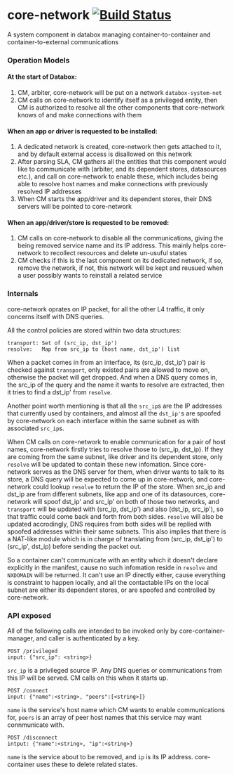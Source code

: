 # core-network [![Build Status](https://travis-ci.org/tsh-box/core-network.svg?branch=master)](https://travis-ci.org/tsh2/core-network)
A system component in databox managing container-to-container and container-to-external communications

### Operation Models
#### At the start of Databox:
1. CM, arbiter, core-network will be put on a network `databox-system-net`
2. CM calls on core-network to identify itself as a privileged entity, then CM is authorized to resolve all the other components that core-network knows of and make connections with them

#### When an app or driver is requested to be installed:
1. A dedicated network is created, core-network then gets attached to it, and by default external access is disallowed on this network
2. After parsing SLA, CM gathers all the entities that this component would like to communicate with (arbiter, and its dependent stores, datasources etc.), and call on core-network to enable these, which includes being able to resolve host names and make connections with previously resolved IP addresses
3. When CM starts the app/driver and its dependent stores, their DNS servers will be pointed to core-network

#### When an app/driver/store is requested to be removed:
1. CM calls on core-network to disable all the communications, giving the being removed service name and its IP address. This mainly helps core-network to recollect resources and delete un-usuful states
1. CM checks if this is the last component on its dedicated network, if so, remove the network, if not, this network will be kept and reusued when a user possibly wants to reinstall a related service

### Internals
core-network oprates on IP packet, for all the other L4 traffic, it only concerns itself with DNS queries.

All the control policies are stored within two data structures:
```
transport: Set of (src_ip, dst_ip')
resolve:   Map from src_ip to (host name, dst_ip') list
```
When a packet comes in from an interface, its (src_ip, dst_ip') pair is checked against `transport`, only existed pairs are allowed to move on, otherwise the packet will get dropped. And when a DNS query comes in, the src_ip of the query and the name it wants to resolve are extracted, then it tries to find a dst_ip' from `resolve`.

Another point worth mentioning is that all the `src_ip`s are the IP addresses that currently used by containers, and almost all the `dst_ip'`s are spoofed by core-network on each interface within the same subnet as with associated `src_ip`s.

When CM calls on core-network to enable communication for a pair of host names, core-network firstly tries to resolve those to (src_ip, dst_ip). If they are coming from the same subnet, like driver and its dependent store, only `resolve` will be updated to contain these new infomation. Since core-network serves as the DNS server for them, when driver wants to talk to its store, a DNS query will be expected to come up in core-network, and core-network could lookup `resolve` to return the IP of the store. When src_ip and dst_ip are from different subnets, like app and one of its datasources, core-network will spoof dst_ip' and src_ip' on both of those two networks, and `transport` will be updated with (src_ip, dst_ip') and also (dst_ip, src_ip'), so that traffic could come back and forth from both sides. `resolve` will also be updated accrodingly, DNS requires from both sides will be replied with spoofed addresses within their same subnets. This also implies that there is a NAT-like module which is in charge of translating from (src_ip, dst_ip') to (src_ip', dst_ip) before sending the packet out.

So a container can't communicate with an entity which it doesn't declare explicitly in the manifest, cause no such infomation reside in `resolve` and `NXDOMAIN` will be returned. It can't use an IP directly either, cause everything is constraint to happen locally, and all the contactable IPs on the local subnet are either its dependent stores, or are spoofed and controlled by core-network.


### API exposed
All of the following calls are intended to be invoked only by core-container-manager, and caller is authenticated by a key.
```
POST /privileged
input: {"src_ip": <string>}
```
`src_ip` is a privileged source IP. Any DNS queries or communications from this IP will be served. CM calls on this when it starts up.

```
POST /connect
input: {"name":<string>, "peers":[<string>]}
```
`name` is the service's host name which CM wants to enable communications for, `peers` is an array of peer host names that this service may want connmunicate with.

```
POST /disconnect
intput: {"name":<string>, "ip":<string>}
```
`name` is the service about to be removed, and `ip` is its IP address. core-container uses these to delete related states.
